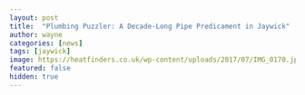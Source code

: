 ```yaml
---
layout: post
title:  "Plumbing Puzzler: A Decade-Long Pipe Predicament in Jaywick"
author: wayne
categories: [news]
tags: [jaywick]
image: https://heatfinders.co.uk/wp-content/uploads/2017/07/IMG_0170.jpg
featured: false
hidden: true
---
```

